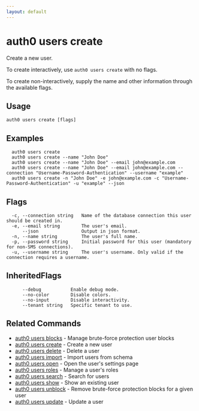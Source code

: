 ```yaml
---
layout: default
---
```

# auth0 users create

Create a new user.

To create interactively, use `auth0 users create` with no flags.

To create non-interactively, supply the name and other information through the available flags.

## Usage
```
auth0 users create [flags]
```

## Examples

```
  auth0 users create 
  auth0 users create --name "John Doe" 
  auth0 users create --name "John Doe" --email john@example.com
  auth0 users create --name "John Doe" --email john@example.com --connection "Username-Password-Authentication" --username "example"
  auth0 users create -n "John Doe" -e john@example.com -c "Username-Password-Authentication" -u "example" --json
```


## Flags

```
  -c, --connection string   Name of the database connection this user should be created in.
  -e, --email string        The user's email.
      --json                Output in json format.
  -n, --name string         The user's full name.
  -p, --password string     Initial password for this user (mandatory for non-SMS connections).
  -u, --username string     The user's username. Only valid if the connection requires a username.
```


## InheritedFlags

```
      --debug           Enable debug mode.
      --no-color        Disable colors.
      --no-input        Disable interactivity.
      --tenant string   Specific tenant to use.
```


## Related Commands

- [auth0 users blocks](auth0_users_blocks.md) - Manage brute-force protection user blocks
- [auth0 users create](auth0_users_create.md) - Create a new user
- [auth0 users delete](auth0_users_delete.md) - Delete a user
- [auth0 users import](auth0_users_import.md) - Import users from schema
- [auth0 users open](auth0_users_open.md) - Open the user's settings page
- [auth0 users roles](auth0_users_roles.md) - Manage a user's roles
- [auth0 users search](auth0_users_search.md) - Search for users
- [auth0 users show](auth0_users_show.md) - Show an existing user
- [auth0 users unblock](auth0_users_unblock.md) - Remove brute-force protection blocks for a given user
- [auth0 users update](auth0_users_update.md) - Update a user


